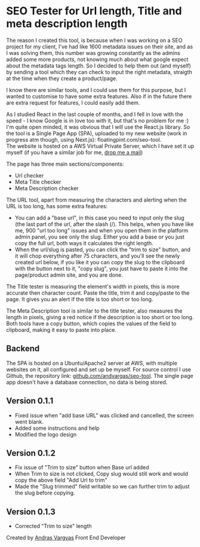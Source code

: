 # SEO Tester for Url length, Title and meta description length

The reason I created this tool, is because when I was working on a SEO project for my client, I've had like 1600 metadata issues on their site, and as I was solving them, this number was growing constantly as the admins added some more products, not knowing much about what google expect about the metadata tags length.
So I decided to help them out (and myself) by sending a tool which they can check to input the right metadata, straigth at the time when they create a product/page.

I know there are similar tools, and I could use them for this purpose, but I wanted to customise to have some extra features. Also if in the future there are extra request for features, I could easily add them.

As I studied React in the last couple of months, and I fell in love with the speed - I know Google is in love too with it, but that's no problem for me :) I'm quite open minded, it was obvious that I will use the React.js library.
So the tool is a Single Page App (SPA), uploaded to my new website (work in progress atm though, using Next.js): floatingpint.com/seo-tool.  
The website is hosted on a AWS Virtual Private Server, which I have set it up myself (if you have a similar job for me, [drop me a mail](mailto:av@andrasvargas.com))

The page has three main sections/components:

- Url checker
- Meta Title checker
- Meta Description checker

The URL tool, apart from measuring the characters and alerting when the URL is too long, has some extra features:

- You can add a "base url", in this case you need to input only the slug (the last part of the url, after the slash (/). This helps, when you have like me, 900 "url too long" issues and when you open them in the platform admin panel, you see only the slug. Either you add a base or you just copy the full url, both ways it calculates the right length.
- When the url/slug is pasted, you can click the "trim to size" button, and it will chop everything after 75 characters, and you'll see the newly created url below, if you like it you can copy the slug to the clipboard with the button next to it, "copy slug", you just have to paste it into the page/product admin site, and you are done.

The Title tester is measuring the element's width in pixels, this is more accurate then character count. Paste the title, trim it and copy/paste to the page. It gives you an alert if the title is too short or too long.

The Meta Description tool is similar to the title tester, also measures the length in pixels, giving a red notice if the description is too short or too long. Both tools have a copy button, which copies the values of the field to clipboard, making it easy to paste into place.

## Backend

The SPA is hosted on a Ubuntu/Apache2 server at AWS, with multiple websites on it, all configured and set up be myself. For source control I use Github, the repository link: [github.com/andvargas/seo-tool](https://github.com/andvargas/seo-tool).
The single page app doesn't have a database connection, no data is being stored.

## Version 0.1.1

- Fixed issue when "add base URL" was clicked and cancelled, the screen went blank.
- Added some instructions and help
- Modified the logo design

## Version 0.1.2

- Fix issue of "Trim to size" button when Base url added
- When Trim to size is not clicked, Copy slug would still work and would copy the above field "Add Url to trim"
- Made the "Slug trimmed" field writable so we can further trim to adjust the slug before copying.

## Version 0.1.3

- Corrected "Trim to size" length

Created by [Andras Vargyas](mailto:av@andrasvargas.com) Front End Developer
